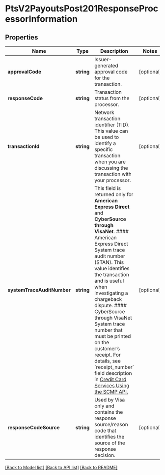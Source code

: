 # PtsV2PayoutsPost201ResponseProcessorInformation

## Properties
Name | Type | Description | Notes
------------ | ------------- | ------------- | -------------
**approvalCode** | **string** | Issuer-generated approval code for the transaction. | [optional] 
**responseCode** | **string** | Transaction status from the processor. | [optional] 
**transactionId** | **string** | Network transaction identifier (TID). This value can be used to identify a specific transaction when you are discussing the transaction with your processor. | [optional] 
**systemTraceAuditNumber** | **string** | This field is returned only for **American Express Direct** and **CyberSource through VisaNet**.  #### American Express Direct  System trace audit number (STAN). This value identifies the transaction and is useful when investigating a chargeback dispute.  #### CyberSource through VisaNet  System trace number that must be printed on the customer’s receipt.  For details, see &#x60;receipt_number&#x60; field description in [Credit Card Services Using the SCMP API.](https://apps.cybersource.com/library/documentation/dev_guides/CC_Svcs_SCMP_API/html/wwhelp/wwhimpl/js/html/wwhelp.htm) | [optional] 
**responseCodeSource** | **string** | Used by Visa only and contains the response source/reason code that identifies the source of the response decision. | [optional] 

[[Back to Model list]](../README.md#documentation-for-models) [[Back to API list]](../README.md#documentation-for-api-endpoints) [[Back to README]](../README.md)


